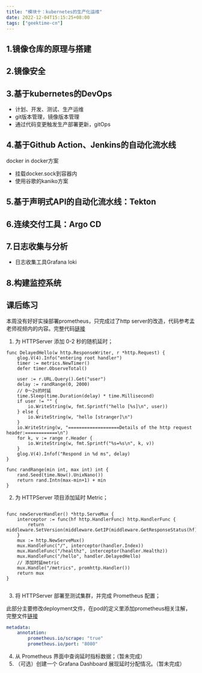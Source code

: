 ```yaml
---
title: "模块十：kubernetes的生产化运维"
date: 2022-12-04T15:15:25+08:00
tags: ["geektime-cn"]
---
```



## 1.镜像仓库的原理与搭建

## 2.镜像安全


## 3.基于kubernetes的DevOps


- 计划、开发、测试、生产运维
- git版本管理，镜像版本管理
- 通过代码变更触发生产部署更新，gitOps

## 4.基于Github Action、Jenkins的自动化流水线

docker in docker方案
- 挂载docker.sock到容器内
- 使用谷歌的kaniko方案


## 5.基于声明式API的自动化流水线：Tekton

## 6.连续交付工具：Argo CD

## 7.日志收集与分析

- 日志收集工具Grafana loki


## 8.构建监控系统


## 课后练习

本周没有好好实操部署prometheus，只完成过了http server的改造，代码参考孟老师视频内的内容。完整代码[链接](https://github.com/Giuliao/cn-practices/blob/main/module2/main.go)

1. 为 HTTPServer 添加 0-2 秒的随机延时；

```golang
func DelayedHello(w http.ResponseWriter, r *http.Request) {
	glog.V(4).Info("entering root handler")
	timer := metrics.NewTimer()
	defer timer.ObserveTotal()

	user := r.URL.Query().Get("user")
	delay := randRange(0, 2000)
    // 0～2s的时延
	time.Sleep(time.Duration(delay) * time.Millisecond)
	if user != "" {
		io.WriteString(w, fmt.Sprintf("hello [%s]\n", user))
	} else {
		io.WriteString(w, "hello [stranger]\n")
	}
	io.WriteString(w, "===================Details of the http request header:============\n")
	for k, v := range r.Header {
		io.WriteString(w, fmt.Sprintf("%s=%s\n", k, v))
	}
	glog.V(4).Infof("Respond in %d ms", delay)
}

func randRange(min int, max int) int {
	rand.Seed(time.Now().UnixNano())
	return rand.Intn(max-min+1) + min
}

```

2. 为 HTTPServer 项目添加延时 Metric；

```golang

func newServerHandler() *http.ServeMux {
	interceptor := func(hf http.HandlerFunc) http.HandlerFunc {
		return middleware.SetVersion(middleware.GetIP(middleware.GetResponseStatus(hf)))
	}
	mux := http.NewServeMux()
	mux.HandleFunc("/", interceptor(handler.Index))
	mux.HandleFunc("/healthz", interceptor(handler.Healthz))
	mux.HandleFunc("/hello", handler.DelayedHello)
    // 添加时延metric
	mux.Handle("/metrics", promhttp.Handler())
	return mux
}


```

3. 将 HTTPServer 部署至测试集群，并完成 Prometheus 配置；

此部分主要修改deployment文件，在pod的定义里添加prometheus相关注解，完整文件[链接](https://github.com/Giuliao/cn-practices/blob/main/module2/.build/build-stage.yml)

```yaml
metadata:
    annotation:
        prometheus.io/scrape: "true"
        prometheus.io/port: "8080"

```

4. 从 Prometheus 界面中查询延时指标数据；（暂未完成）
5. （可选）创建一个 Grafana Dashboard 展现延时分配情况。（暂未完成）
